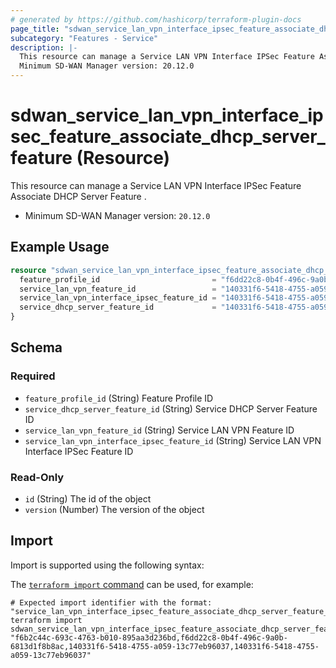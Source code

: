 ```yaml
---
# generated by https://github.com/hashicorp/terraform-plugin-docs
page_title: "sdwan_service_lan_vpn_interface_ipsec_feature_associate_dhcp_server_feature Resource - terraform-provider-sdwan"
subcategory: "Features - Service"
description: |-
  This resource can manage a Service LAN VPN Interface IPSec Feature Associate DHCP Server Feature .
  Minimum SD-WAN Manager version: 20.12.0
---
```


# sdwan_service_lan_vpn_interface_ipsec_feature_associate_dhcp_server_feature (Resource)

This resource can manage a Service LAN VPN Interface IPSec Feature Associate DHCP Server Feature .
  - Minimum SD-WAN Manager version: `20.12.0`

## Example Usage

```terraform
resource "sdwan_service_lan_vpn_interface_ipsec_feature_associate_dhcp_server_feature" "example" {
  feature_profile_id                         = "f6dd22c8-0b4f-496c-9a0b-6813d1f8b8ac"
  service_lan_vpn_feature_id                 = "140331f6-5418-4755-a059-13c77eb96037"
  service_lan_vpn_interface_ipsec_feature_id = "140331f6-5418-4755-a059-13c77eb96037"
  service_dhcp_server_feature_id             = "140331f6-5418-4755-a059-13c77eb96037"
}
```

<!-- schema generated by tfplugindocs -->
## Schema

### Required

- `feature_profile_id` (String) Feature Profile ID
- `service_dhcp_server_feature_id` (String) Service DHCP Server Feature ID
- `service_lan_vpn_feature_id` (String) Service LAN VPN Feature ID
- `service_lan_vpn_interface_ipsec_feature_id` (String) Service LAN VPN Interface IPSec Feature ID

### Read-Only

- `id` (String) The id of the object
- `version` (Number) The version of the object

## Import

Import is supported using the following syntax:

The [`terraform import` command](https://developer.hashicorp.com/terraform/cli/commands/import) can be used, for example:

```shell
# Expected import identifier with the format: "service_lan_vpn_interface_ipsec_feature_associate_dhcp_server_feature_id,feature_profile_id,service_lan_vpn_feature_id,service_lan_vpn_interface_ipsec_feature_id"
terraform import sdwan_service_lan_vpn_interface_ipsec_feature_associate_dhcp_server_feature.example "f6b2c44c-693c-4763-b010-895aa3d236bd,f6dd22c8-0b4f-496c-9a0b-6813d1f8b8ac,140331f6-5418-4755-a059-13c77eb96037,140331f6-5418-4755-a059-13c77eb96037"
```
